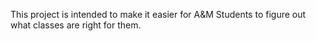 This project is intended to make it easier for A&M Students to figure out what classes are right for them.
